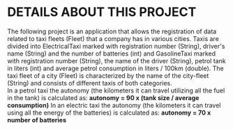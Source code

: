 # DETAILS ABOUT THIS PROJECT
The following project is an application that allows the registration of data related to taxi fleets (Fleet) that a company has in various cities. Taxis are divided into ElectricalTaxi marked with registration number (String), driver's name (String) and the number of batteries (int) and GasolineTaxi marked with registration number (String), the name of the driver (String), petrol tank in liters (int) and average petrol consumption in liters / 100km (double). The taxi fleet of a city (Fleet) is characterized by the name of the city-fleet (String) and consists of different taxis of both categories. \
In a petrol taxi the autonomy (the kilometers it can travel utilizing all the fuel in the tank) is calculated as: **autonomy = 90 x (tank size / average consumption)**
In an electric taxi the autonomy (the kilometers it can travel using all the energy of the batteries) is calculated as: **autonomy = 70 x number of batteries**
